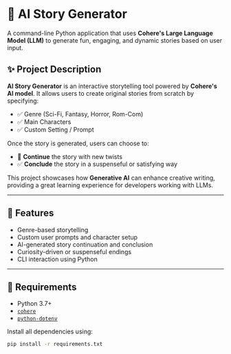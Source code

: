 # 🧠 AI Story Generator

A command-line Python application that uses **Cohere's Large Language Model (LLM)** to generate fun, engaging, and dynamic stories based on user input.

## ✨ Project Description

**AI Story Generator** is an interactive storytelling tool powered by **Cohere's AI model**. It allows users to create original stories from scratch by specifying:

- ✅ Genre (Sci-Fi, Fantasy, Horror, Rom-Com)
- ✅ Main Characters
- ✅ Custom Setting / Prompt

Once the story is generated, users can choose to:
- 🔁 **Continue** the story with new twists
- ✅ **Conclude** the story in a suspenseful or satisfying way

This project showcases how **Generative AI** can enhance creative writing, providing a great learning experience for developers working with LLMs.

---

## 🚀 Features

- Genre-based storytelling
- Custom user prompts and character setup
- AI-generated story continuation and conclusion
- Curiosity-driven or suspenseful endings
- CLI interaction using Python

---

## 🧩 Requirements

- Python 3.7+
- [`cohere`](https://pypi.org/project/cohere/)
- [`python-dotenv`](https://pypi.org/project/python-dotenv/)

Install all dependencies using:

```bash
pip install -r requirements.txt

